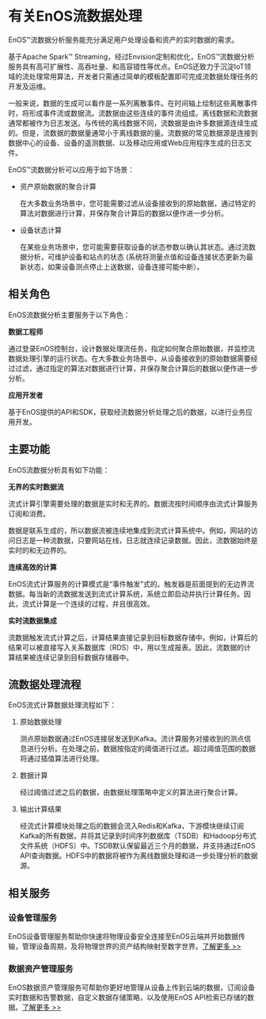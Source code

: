 # 有关EnOS流数据处理

EnOS™流数据分析服务能充分满足用户处理设备和资产的实时数据的需求。

基于Apache Spark™ Streaming，经过Envision定制和优化，EnOS™流数据分析服务具有高可扩展性、高吞吐量、和高容错性等优点。EnOS还致力于沉淀IoT领域的流处理常用算法，开发者只需通过简单的模板配置即可完成流数据处理任务的开发及运维。

一般来说，数据的生成可以看作是一系列离散事件。在时间轴上绘制这些离散事件时，将形成事件流或数据流。流数据由这些连续的事件流组成。离线数据和流数据通常都被作为日志发送。与传统的离线数据不同，流数据是由许多数据源连续生成的。但是，流数据的数据量通常小于离线数据的量。流数据的常见数据源是连接到数据中心的设备、设备的遥测数据、以及移动应用或Web应用程序生成的日志文件。

EnOS™流数据分析可以应用于如下场景：

- 资产原始数据的聚合计算

  在大多数业务场景中，您可能需要过滤从设备接收到的原始数据，通过特定的算法对数据进行计算，并保存聚合计算后的数据以便作进一步分析。

- 设备状态计算

  在某些业务场景中，您可能需要获取设备的状态参数以确认其状态。通过流数据分析，可维护设备和站点的状态 (系统将测量点值和设备连接状态更新为最新状态，如果设备测点停止上送数据，设备连接可能中断）。

## 相关角色

EnOS流数据分析主要服务于以下角色：

**数据工程师**

通过登录EnOS控制台，设计数据处理流任务，指定如何聚合原始数据，并监控流数据处理引擎的运行状态。在大多数业务场景中，从设备接收到的原始数据需要经过过滤，通过指定的算法对数据进行计算，并保存聚合计算后的数据以便作进一步分析。

**应用开发者**

基于EnOS提供的API和SDK，获取经流数据分析处理之后的数据，以进行业务应用开发。

## 主要功能

EnOS流数据分析具有如下功能：

**无界的实时数据流**

流式计算引擎需要处理的数据是实时和无界的。数据流按时间顺序由流式计算服务订阅和消费。

数据是联系生成的，所以数据流被连续地集成到流式计算系统中。例如，网站的访问日志是一种流数据，只要网站在线，日志就连续记录数据。因此，流数据始终是实时的和无边界的。

**连续高效的计算**

EnOS流式计算服务的计算模式是“事件触发”式的。触发器是前面提到的无边界流数据。每当新的流数据发送到流式计算系统，系统立即启动并执行计算任务。因此，流式计算是一个连续的过程，并且很高效。

**实时流数据集成**

流数据触发流式计算之后，计算结果直接记录到目标数据存储中。例如，计算后的结果可以被直接写入关系数据库（RDS）中，用以生成报表。因此，流数据的计算结果被连续记录到目标数据存储器中。

## 流数据处理流程

EnOS流式计算数据处理流程如下：

1. 原始数据处理

   测点原始数据通过EnOS连接层发送到Kafka。流计算服务对接收到的测点信息进行分析。在处理之前，数据按指定的阈值进行过滤。超过阈值范围的数据将通过插值算法进行处理。

2. 数据计算

   经过阈值过滤之后的数据，由数据处理策略中定义的算法进行聚合计算。

3. 输出计算结果

   经流式计算模块处理之后的数据会流入Redis和Kafka，下游模块继续订阅Kafka的所有数据，并将其记录到时间序列数据库（TSDB）和Hadoop分布式文件系统（HDFS）中。TSDB默认保留最近三个月的数据，并支持通过EnOS API查询数据。HDFS中的数据将被作为离线数据处理和进一步处理分析的数据源。

## 相关服务

### 设备管理服务

EnOS设备管理服务帮助你快速将物理设备安全连接至EnOS云端并开始数据传输，管理设备周期，及将物理世界的资产结构映射至数字世界。[了解更多 >>](/docs/device-connection/zh_CN/latest/device_management_overview.html)

### 数据资产管理服务

EnOS数据资产管理服务可帮助你更好地管理从设备上传到云端的数据，订阅设备实时数据和告警数据，自定义数据存储策略，以及使用EnOS API检索已存储的数据。[了解更多 >>](/docs/data-asset/zh_CN/latest/data_asset_overview.html)